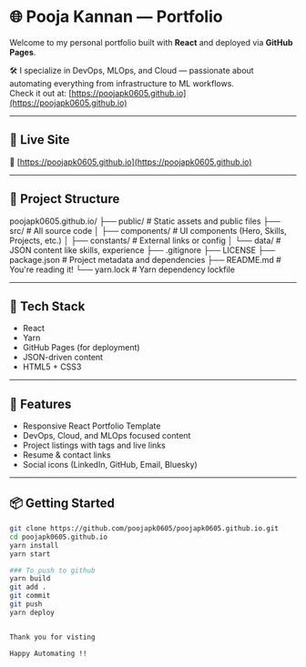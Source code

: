 # 🌐 Pooja Kannan — Portfolio

Welcome to my personal portfolio built with **React** and deployed via **GitHub Pages**.

🛠️ I specialize in DevOps, MLOps, and Cloud — passionate about automating everything from infrastructure to ML workflows.  
Check it out at: [https://poojapk0605.github.io](https://poojapk0605.github.io)

---

## 🚀 Live Site

🔗 [https://poojapk0605.github.io](https://poojapk0605.github.io)

---

## 📁 Project Structure

poojapk0605.github.io/ ├── public/ # Static assets and public files ├── src/ # All source code │ ├── components/ # UI components (Hero, Skills, Projects, etc.) │ ├── constants/ # External links or config │ └── data/ # JSON content like skills, experience ├── .gitignore ├── LICENSE ├── package.json # Project metadata and dependencies ├── README.md # You're reading it! └── yarn.lock # Yarn dependency lockfile


---

## 🔧 Tech Stack

- React
- Yarn
- GitHub Pages (for deployment)
- JSON-driven content
- HTML5 + CSS3

---

## 🧠 Features

- Responsive React Portfolio Template
- DevOps, Cloud, and MLOps focused content
- Project listings with tags and live links
- Resume & contact links
- Social icons (LinkedIn, GitHub, Email, Bluesky)

---

## 📦 Getting Started

```bash
git clone https://github.com/poojapk0605/poojapk0605.github.io.git
cd poojapk0605.github.io
yarn install
yarn start

### To push to github 
yarn build
git add .
git commit 
git push 
yarn deploy


Thank you for visting 

Happy Automating !!
